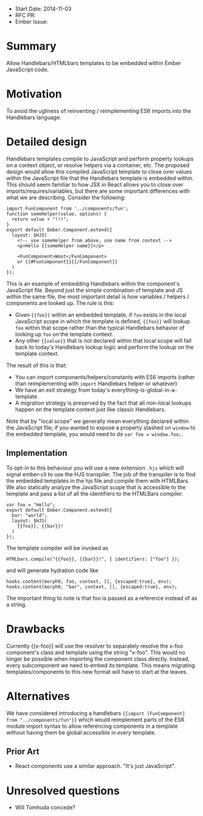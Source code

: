 - Start Date: 2014-11-03
- RFC PR:
- Ember Issue: 

# Summary

Allow Handlebars/HTMLbars templates to be embedded within Ember JavaScript code.

# Motivation

To avoid the ugliness of reinventing / reimplementing ES6 imports into the
Handlebars language.

# Detailed design

Handlebars templates compile to JavaScript and perform property lookups
on a context object, or resolve helpers via a container, etc. The proposed
design would allow this compiled JavaScript template to close over values
within the JavaScript file that the Handlebars template is embedded within.
This should seem familiar to how JSX in React allows you to close over
imports/requires/variables, but there are some important differences
with what we are describing. Consider the following:

    import FunComponent from '../components/fun';
    function someHelper(value, options) {
      return value + "!!!";
    }
    export default Ember.Component.extend({
      layout: $HJS(
        <!-- use someHelper from above, use name from context -->
        <p>Hello {{someHelper name}}</p>
        
        <FunComponent>Woot</FunComponent>
        or {{#FunComponent}}{{/FunComponent}}
      )
    });
    
This is an example of embedding Handlebars within the component's
JavaScript file. Beyond just the simple combination of template and JS
within the same file, the most important detail is how variables / helpers /
components are looked up. The rule is this:

- Given `{{foo}}` within an embedded template, if `foo` exists in the local
  JavaScript scope in which the template is defined, `{{foo}}` will lookup
  `foo` within that scope rather than the typical Handlebars behavior of
  looking up `foo` on the template context.
- Any other `{{value}}` that is not declared within that local scope will 
  fall back to today's Handlebars lookup logic and perform the lookup on the
  template context.
  
The result of this is that:

- You can import components/helpers/constants with ES6 imports (rather than
  reimplementing with `import` Handlebars helper or whatever)
- We have an exit strategy from today's everything-is-global-in-a-template
- A migration strategy is preserved by the fact that all non-local lookups
  happen on the template context just like classic Handlebars.
  
Note that by "local scope" we generally mean everything declared within
the JavaScript file; if you wanted to expose a property stashed on `window`
to the embedded template, you would need to do `var foo = window.foo;`.

## Implementation

To opt-in to this behaviour you will use a new extension `.hjs` which will signal 
ember-cli to use the HJS transpiler. The job of the transpiler is to find the
embedded templates in the hjs file and compile them with HTMLBars. We also
statically analyze the JavaScript scope that is accessible to the template and
pass a list of all the identifiers to the HTMLBars compiler.

    var foo = "Hello";
    export default Ember.Component.extend({
      bar: "world";
      layout: $HJS(
        {{foo}}, {{bar}}!
      )
    });

The template compiler will be invoked as

    HTMLbars.compile("{{foo}}, {{bar}}!", { identifiers: ["foo"] });

and will generate hydration code like

    hooks.content(morph0, foo, context, [], {escaped:true}, env);
    hooks.content(morph0, "bar", context, [], {escaped:true}, env);

The important thing to note is that foo is passed as a reference instead of as a
string.

# Drawbacks

Currently {{x-foo}} will use the resolver to separately resolve the x-foo
component's class and template using the string "x-foo". This would no longer
be possible when importing the component class directly. Instead, every
subcomponent we need to embed its template. This means migrating 
templates/components to this new format will have to start at the leaves.

# Alternatives

We have considered introducing a handlebars 
`{{import [FunComponent] from "../components/fun"}}` which would reimplement
parts of the ES6 module import syntax to allow referencing components 
in a template without having them be global accessible in _every_ template.

## Prior Art

- React components use a similar approach. "It's just JavaScript".

# Unresolved questions

- Will Tomhuda concede?

